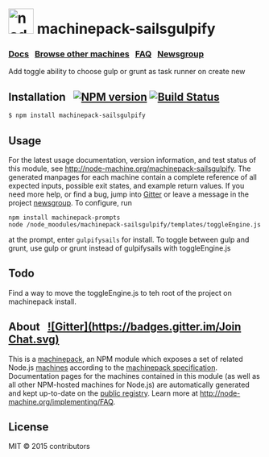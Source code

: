 
<h1>
  <a href="http://node-machine.org" title="Node-Machine public registry"><img alt="node-machine logo" title="Node-Machine Project" src="http://node-machine.org/images/machine-anthropomorph-for-white-bg.png" width="50" /></a>
  machinepack-sailsgulpify
</h1>

### [Docs](http://node-machine.org/machinepack-sailsgulpify) &nbsp; [Browse other machines](http://node-machine.org/machinepacks) &nbsp;  [FAQ](http://node-machine.org/implementing/FAQ)  &nbsp;  [Newsgroup](https://groups.google.com/forum/?hl=en#!forum/node-machine)

Add toggle ability to choose gulp or grunt as task runner on create new 


## Installation &nbsp; [![NPM version](https://badge.fury.io/js/machinepack-sailsgulpify.svg)](http://badge.fury.io/js/machinepack-sailsgulpify) [![Build Status](https://travis-ci.org/mikermcneil/machinepack-sailsgulpify.png?branch=master)](https://travis-ci.org/mikermcneil/machinepack-sailsgulpify)

```sh
$ npm install machinepack-sailsgulpify
```

## Usage

For the latest usage documentation, version information, and test status of this module, see <a href="http://node-machine.org/machinepack-sailsgulpify" title="Add toggle ability to choose gulp or grunt as task runner on create new  (for node.js)">http://node-machine.org/machinepack-sailsgulpify</a>.  The generated manpages for each machine contain a complete reference of all expected inputs, possible exit states, and example return values.  If you need more help, or find a bug, jump into [Gitter](https://gitter.im/node-machine/general) or leave a message in the project [newsgroup](https://groups.google.com/forum/?hl=en#!forum/node-machine).
To configure, run
```
npm install machinepack-prompts
node /node_moodules/machinepack-sailsgulpify/templates/toggleEngine.js
```
at the prompt, enter ```gulpifysails``` for install. To toggle between gulp and grunt, use gulp or grunt instead of gulpifysails with toggleEngine.js

## Todo

Find a way to move the toggleEngine.js to teh root of the project on machinepack install.

## About  &nbsp; [![Gitter](https://badges.gitter.im/Join Chat.svg)](https://gitter.im/node-machine/general?utm_source=badge&utm_medium=badge&utm_campaign=pr-badge&utm_content=badge)

This is a [machinepack](http://node-machine.org/machinepacks), an NPM module which exposes a set of related Node.js [machines](http://node-machine.org/spec/machine) according to the [machinepack specification](http://node-machine.org/spec/machinepack).
Documentation pages for the machines contained in this module (as well as all other NPM-hosted machines for Node.js) are automatically generated and kept up-to-date on the <a href="http://node-machine.org" title="Public machine registry for Node.js">public registry</a>.
Learn more at <a href="http://node-machine.org/implementing/FAQ" title="Machine Project FAQ (for implementors)">http://node-machine.org/implementing/FAQ</a>.

## License

MIT &copy; 2015 contributors


